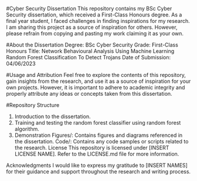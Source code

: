 #Cyber Security Dissertation
This repository contains my BSc Cyber Security dissertation, which received a First-Class Honours degree. As a final year student, I faced challenges in finding inspirations for my research. I am sharing this project as a source of inspiration for others. However, please refrain from copying and pasting my work claiming it as your own.

#About the Dissertation
Degree: BSc Cyber Security
Grade: First-Class Honours
Title: Network Behavioural Analysis Using Machine Learning Random Forest Classification To Detect Trojans
Date of Submission: 04/06/2023

#Usage and Attribution
Feel free to explore the contents of this repository, gain insights from the research, and use it as a source of inspiration for your own projects. However, it is important to adhere to academic integrity and properly attribute any ideas or concepts taken from this dissertation.

#Repository Structure
1) Introduction to the dissertation.
2) Training and testing the random forest classifier using random forest algorithm.
3) Demonstration
Figures/: Contains figures and diagrams referenced in the dissertation.
Code/: Contains any code samples or scripts related to the research.
License
This repository is licensed under [INSERT LICENSE NAME]. Refer to the LICENSE.md file for more information.

Acknowledgments
I would like to express my gratitude to [INSERT NAMES] for their guidance and support throughout the research and writing process.


